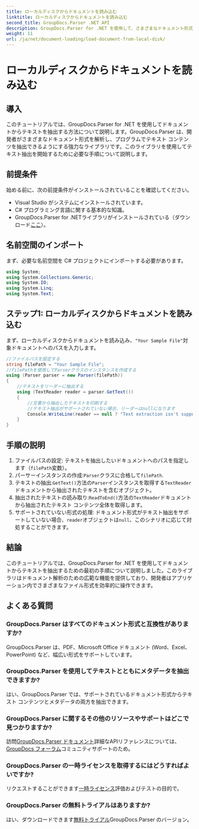 ```yaml
---
title: ローカルディスクからドキュメントを読み込む
linktitle: ローカルディスクからドキュメントを読み込む
second_title: GroupDocs.Parser .NET API
description: GroupDocs.Parser for .NET を使用して、さまざまなドキュメント形式からテキストを抽出する方法を学びます。C# を使用した簡単で効率的なテキスト抽出。
weight: 11
url: /ja/net/document-loading/load-document-from-local-disk/
---
```


# ローカルディスクからドキュメントを読み込む

## 導入
このチュートリアルでは、GroupDocs.Parser for .NET を使用してドキュメントからテキストを抽出する方法について説明します。GroupDocs.Parser は、開発者がさまざまなドキュメント形式を解析し、プログラムでテキスト コンテンツを抽出できるようにする強力なライブラリです。このライブラリを使用してテキスト抽出を開始するために必要な手順について説明します。
## 前提条件
始める前に、次の前提条件がインストールされていることを確認してください。
- Visual Studio がシステムにインストールされています。
- C# プログラミング言語に関する基本的な知識。
-  GroupDocs.Parser for .NETライブラリがインストールされている（ダウンロード[ここ](https://releases.groupdocs.com/parser/net/)）。

## 名前空間のインポート
まず、必要な名前空間を C# プロジェクトにインポートする必要があります。
```csharp
using System;
using System.Collections.Generic;
using System.IO;
using System.Linq;
using System.Text;
```
## ステップ1: ローカルディスクからドキュメントを読み込む
まず、ローカルディスクからドキュメントを読み込み、`"Your Sample File"`対象ドキュメントへのパスを入力します。
```csharp
//ファイルパスを設定する
string filePath = "Your Sample File";
//filePathを使用してParserクラスのインスタンスを作成する
using (Parser parser = new Parser(filePath))
{
    //テキストをリーダーに抽出する
    using (TextReader reader = parser.GetText())
    {
        //文書から抽出したテキストを印刷する
        //テキスト抽出がサポートされていない場合、リーダーはnullになります
        Console.WriteLine(reader == null ? "Text extraction isn't supported" : reader.ReadToEnd());
    }
}
```
## 手順の説明
1. ファイルパスの設定: テキストを抽出したいドキュメントへのパスを指定します（`filePath`変数）。
2. パーサーインスタンスの作成:`Parser`クラスに合格して`filePath`.
3. テキストの抽出:`GetText()`方法の`Parser`インスタンスを取得する`TextReader`ドキュメントから抽出されたテキストを含むオブジェクト。
4. 抽出されたテキストの読み取り:`ReadToEnd()`方法の`TextReader`ドキュメントから抽出されたテキスト コンテンツ全体を取得します。
5. サポートされていない形式の処理: ドキュメント形式がテキスト抽出をサポートしていない場合、`reader`オブジェクトは`null`、このシナリオに応じて対処することができます。

## 結論
このチュートリアルでは、GroupDocs.Parser for .NET を使用してドキュメントからテキストを抽出するための最初の手順について説明しました。このライブラリはドキュメント解析のための広範な機能を提供しており、開発者はアプリケーション内でさまざまなファイル形式を効率的に操作できます。

## よくある質問
### GroupDocs.Parser はすべてのドキュメント形式と互換性がありますか?
GroupDocs.Parser は、PDF、Microsoft Office ドキュメント (Word、Excel、PowerPoint) など、幅広い形式をサポートしています。
### GroupDocs.Parser を使用してテキストとともにメタデータを抽出できますか?
はい、GroupDocs.Parser では、サポートされているドキュメント形式からテキスト コンテンツとメタデータの両方を抽出できます。
### GroupDocs.Parser に関するその他のリソースやサポートはどこで見つかりますか?
訪問[GroupDocs.Parser ドキュメント](https://tutorials.groupdocs.com/parser/net/)詳細なAPIリファレンスについては、[GroupDocs フォーラム](https://forum.groupdocs.com/c/parser/17)コミュニティサポートのため。
### GroupDocs.Parser の一時ライセンスを取得するにはどうすればよいですか?
リクエストすることができます[一時ライセンス](https://purchase.groupdocs.com/temporary-license/)評価およびテストの目的で。
### GroupDocs.Parser の無料トライアルはありますか?
はい、ダウンロードできます[無料トライアル](https://releases.groupdocs.com/)GroupDocs.Parser のバージョン。